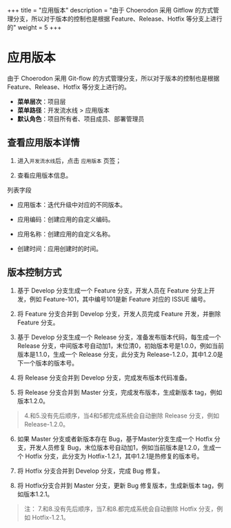 ﻿+++
title = "应用版本"
description = "由于 Choerodon 采用 Gitflow 的方式管理分支，所以对于版本的控制也是根据 Feature、Release、Hotfix 等分支上进行的"
weight = 5
+++

# 应用版本
 
 由于 Choerodon 采用 Git-flow 的方式管理分支，所以对于版本的控制也是根据 Feature、Release、Hotfix 等分支上进行的。

  - **菜单层次**：项目层
  - **菜单路径**：开发流水线 > 应用版本
  - **默认角色**：项目所有者、项目成员、部署管理员

## 查看应用版本详情

 1. 进入`开发流水线`后，点击 `应用版本` 页签；

 1. 查看应用版本信息。

列表字段

 - 应用版本：迭代升级中对应的不同版本。

 - 应用编码：创建应用的自定义编码。

 - 应用名称：创建应用的自定义名称。

 - 创建时间：应用创建时的时间。

## 版本控制方式

1. 基于 Develop 分支生成一个 Feature 分支，开发人员在 Feature 分支上开发，例如 Feature-101，其中编号101是新 Feature 对应的 ISSUE 编号。

2. 将 Feature 分支合并到 Develop 分支，开发人员完成 Feature 开发，并删除 Feature 分支。

3. 基于 Develop 分支生成一个 Release 分支，准备发布版本代码，每生成一个 Release 分支，中间版本号自动加1，末位清0，初始版本号是1.0.0，例如当前版本是1.1.0，生成一个 Release 分支，此分支为 Release-1.2.0，其中1.2.0是下一个版本的版本号。

4. 将 Release 分支合并到 Develop 分支，完成发布版本代码准备。

5. 将 Release 分支合并到 Master 分支，完成发布版本，生成新版本 tag，例如版本1.2.0。

<blockquote class="note">
4.和5.没有先后顺序，当4和5都完成系统会自动删除 Release 分支，例如 Release-1.2.0。
</blockquote>

6. 如果 Master 分支或者新版本存在 Bug，基于Master分支生成一个 Hotfix 分支，开发人员修复 Bug，末位版本号自动加1，例如当前版本是1.2.0，生成一个 Hotfix 分支，此分支为 Hotfix-1.2.1，其中1.2.1是热修复的版本号。

7. 将 Hotfix 分支合并到 Develop 分支，完成 Bug 修复。

8. 将 Hotfix分支合并到 Master 分支，更新 Bug 修复版本，生成新版本 tag，例如版本1.2.1。

<blockquote class="note">
注： 7.和8.没有先后顺序，当7.和8.都完成系统会自动删除 Hotfix 分支，例如 Hotfix-1.2.1。
</blockquote>